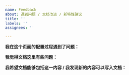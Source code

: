 ```yaml
---
name: Feedback
about: 遇到问题 / 文档改进 / 新特性建议
title: ''
labels: ''
assignees: ''

---
```


<!-- 请从下面的三个模块中选择一个，在省略号处清晰的说明一下你遇到的问题/你的想法，并将不需要的模块删除。 -->

**我在这个页面的配置过程遇到了问题：**

<!-- 请详细说说你在配置哪一部分遇到了问题，并提供相关文档的页面链接。请清楚地表达你所使用的 Windows 和 WSL 环境、配置的过程、你遇到的问题和相应的截图。 -->

**我觉得文档这里有些问题：**

<!-- 请详细描述文档问题出现的地方，给出文档链接，在有必要的情况下可以直接 Pull Request -->

**我希望文档能够包括这一内容 / 我发现新的内容可以写入文档：**

<!-- 请详细讲讲，欢迎直接进行 Pull Request -->
